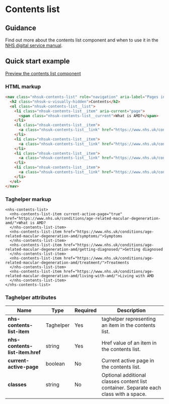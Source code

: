 ﻿# Contents list

## Guidance

Find out more about the contents list component and when to use it in the [NHS digital service manual](https://beta.nhs.uk/service-manual/styles-components-patterns/contents-list).

## Quick start example

[Preview the contents list component](https://dotnetcorefelpoc.azurewebsites.net/components/content-list)

### HTML markup

```html
<nav class="nhsuk-contents-list" role="navigation" aria-label="Pages in this guide">
  <h2 class="nhsuk-u-visually-hidden">Contents</h2>
  <ol class="nhsuk-contents-list__list">
    <li class="nhsuk-contents-list__item" aria-current="page">
      <span class="nhsuk-contents-list__current">What is AMD?</span>
    </li>
    <li class="nhsuk-contents-list__item">
      <a class="nhsuk-contents-list__link" href="https://www.nhs.uk/conditions/age-related-macular-degeneration-amd/symptoms/">Symptoms</a>
    </li>
    <li class="nhsuk-contents-list__item">
      <a class="nhsuk-contents-list__link" href="https://www.nhs.uk/conditions/age-related-macular-degeneration-amd/getting-diagnosed/">Getting diagnosed</a>
    </li>
    <li class="nhsuk-contents-list__item">
      <a class="nhsuk-contents-list__link" href="https://www.nhs.uk/conditions/age-related-macular-degeneration-amd/treatment/">Treatments</a>
    </li>
    <li class="nhsuk-contents-list__item">
      <a class="nhsuk-contents-list__link" href="https://www.nhs.uk/conditions/age-related-macular-degeneration-amd/living-with-amd/">Living with AMD</a>
    </li>
  </ol>
</nav>
```

### Taghelper markup

```
<nhs-contents-list>
  <nhs-contents-list-item current-active-page="true" href="https://www.nhs.uk/conditions/age-related-macular-degeneration-amd/">What is AMD?
  </nhs-contents-list-item>
  <nhs-contents-list-item href="https://www.nhs.uk/conditions/age-related-macular-degeneration-amd/symptoms/">Symptoms
  </nhs-contents-list-item>
  <nhs-contents-list-item href="https://www.nhs.uk/conditions/age-related-macular-degeneration-amd/getting-diagnosed/">Getting diagnosed
  </nhs-contents-list-item>
  <nhs-contents-list-item href="https://www.nhs.uk/conditions/age-related-macular-degeneration-amd/treatment/">Treatments
  </nhs-contents-list-item>
  <nhs-contents-list-item href="https://www.nhs.uk/conditions/age-related-macular-degeneration-amd/living-with-amd/">Living with AMD
  </nhs-contents-list-item>
</nhs-contents-list>

```

### Taghelper attributes

| Name                    | Type     | Required  | Description  |
| ------------------------|----------|-----------|--------------|
| **nhs-contents-list-item**               | Taghelper    | Yes       | taghelper representing an item in the contents list. |
| **nhs-contents-list-item.href**       | string   | Yes       | Href value of an item in the contents list. |
| **current-active-page**             | boolean  | No        | Current active page in the contents list. |
| **classes**             | string   | No        | Optional additional classes content list container. Separate each class with a space. |
